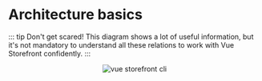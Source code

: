 # Architecture basics

::: tip Don't get scared!
This diagram shows a lot of useful information, but it's not mandatory to understand all these relations to work with Vue Storefront confidently.
:::


<center>
 <img src="../images/architecture.svg" alt="vue storefront cli" />
</center>